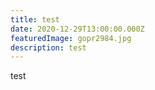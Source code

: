 ```yaml
---
title: test
date: 2020-12-29T13:00:00.000Z
featuredImage: gopr2984.jpg
description: test
---
```

test